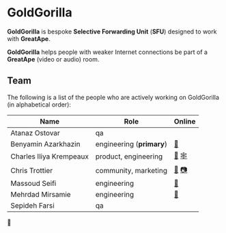 # GoldGorilla

**GoldGorilla** is bespoke **Selective Forwarding Unit** (**SFU**) designed to work with **GreatApe**.

**GoldGorilla** helps people with weaker Internet connections be part of a **GreatApe** (video or audio) room.

## Team

The following is a list of the people who are actively working on GoldGorilla (in alphabetical order):

| Name                     | Role                       | Online                                                                             |
|--------------------------|----------------------------|------------------------------------------------------------------------------------|
| Atanaz Ostovar           | qa                         |                                                                                    |
| Benyamin Azarkhazin      | engineering (**primary**)  | [🐘](https://mastodon.social/@benyamin0)                                           |
| Charles Iliya Krempeaux  | product, engineering       | [🐘](https://mastodon.social/@reiver) [🕸️](http://changelog.ca/)                   |
| Chris Trottier           | community, marketing       | [🐘](https://calckey.social/@atomicpoet) [📷](https://peerverse.space/atomicpoet)  |
| Massoud Seifi            | engineering                | [🐘](https://mastodon.social/@accesstoken)                                         |
| Mehrdad Mirsamie         | engineering                | [🐘](https://mastodon.social/@mmcomp)                                              |
| Sepideh Farsi            | qa                         |                                                                                    |

🦍
